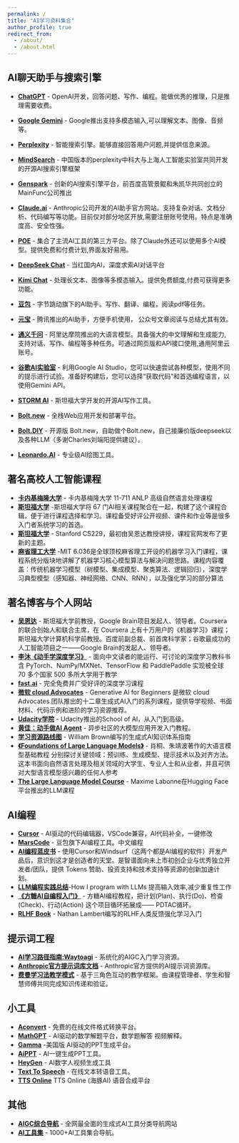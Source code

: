 ```yaml
---
permalink: /
title: "AI学习资料集合"
author_profile: true
redirect_from: 
  - /about/
  - /about.html
---
```


## AI聊天助手与搜索引擎

* **[ChatGPT](https://chat.openai.com/)** - OpenAI开发，回答问题、写作、编程。能做优秀的推理，只是推理需要收费。

* **[Google Gemini](https://gemini.google.com/)** - Google推出支持多模态输入,可以理解文本、图像、音频等。

* **[Perplexity](https://www.perplexity.ai/)** - 智能搜索引擎。能够直接回答用户问题,并提供信息来源。
* **[MindSearch](https://mindsearch.openxlab.org.cn/)** - 中国版本的perplexity中科大与上海人工智能实验室共同开发的开源AI搜索引擎框架
* **[Genspark](https://www.genspark.ai/)** - 创新的AI搜索引擎平台，前百度高管景鲲和朱凯华共同创立的MainFunc公司推出
* **[Claude.ai](https://claude.ai/)** - Anthropic公司开发的AI助手官方网站。支持复杂对话、文档分析、代码编写等功能。目前仅对部分地区开放,需要注册账号使用。特点是准确度高、安全性强。

* **[POE](https://poe.com/)** - 集合了主流AI工具的第三方平台。除了Claude外还可以使用多个AI模型。提供免费和付费计划,界面友好易用。
* **[DeepSeek Chat](https://chat.deepseek.com/)** - 当红国内AI，深度求索AI对话平台
* **[Kimi Chat](https://kimi.moonshot.cn/)** - 处理长文本、图像等多模态输入。提供免费额度,付费可获得更多功能。

* **[豆包](https://www.doubao.com/)** - 字节跳动旗下的AI助手。写作、翻译、编程，阅读pdf等任务。

* **[元宝](https://yuanbao.tencent.com/chat/naQivTmsDa)** - 腾讯推出的AI助手，方便手机使用， 公众号文章阅读与总结尤其有效。

* **[通义千问](https://tongyi.aliyun.com/)** - 阿里达摩院推出的大语言模型。具备强大的中文理解和生成能力,支持对话、写作、编程等多种任务。可通过网页版和API接口使用,通用阿里云账号。

* **[谷歌AI实验室](https://aistudio.google.com/prompts/new_chat)** - 利用Google AI Studio，您可以快速尝试各种模型，使用不同的提示进行试验。准备好构建后，您可以选择“获取代码”和首选编程语言，以使用Gemini API。
* **[STORM AI](https://storm.genie.stanford.edu/)** - 斯坦福大学开发的开源AI写作工具。
* **[Bolt.new](https://bolt.new/)** - 全栈Web应用开发和部署平台。
* **[Bolt.DIY](https://github.com/stackblitz-labs/bolt.diy)** - 开源版 Bolt.new，自助做个Bolt.new，自己接廉价版deepseek以及各种LLM（多谢Charles刘端阳提供建议）。
* **[Leonardo.AI](https://app.leonardo.ai/)** - 专业级AI绘图工具。
## 著名高校人工智能课程

* **[卡内基梅隆大学](https://phontron.com/class/anlp2024/lectures/)** - 卡内基梅隆大学 11-711 ANLP 高级自然语言处理课程 
* **[斯坦福大学](https://ai.stanford.edu/courses/)** -斯坦福大学将 67 门AI相关课程聚合在一起，构建了这个课程合辑，便于进行课程选择和学习。课程备受好评公开视频、课件和作业等是很多入门者系统学习的首选。
* **[斯坦福大学](https://cs229.stanford.edu/)** - Stanford CS229，最初由吴恩达教授讲授，课程官网发布了更新的主题。
* **[麻省理工大学](https://openlearninglibrary.mit.edu/courses/course-v1:MITx+6.036+1T2019/course/)** -MIT 6.036是全球顶校麻省理工开设的机器学习入门课程，课程系统分版块地讲解了机器学习核心模型算法与解决问题思路。课程内容覆盖：传统机器学习模型（树模型、集成模型、聚类算法、逻辑回归），深度学习典型模型（感知器、神经网络、CNN、RNN），以及强化学习的部分算法


## 著名博客与个人网站
* **[吴恩达](https://www.deeplearning.ai/)** - 斯坦福大学前教授，Google Brain项目发起人、领导者。Coursera 的联合创始人和联合主席，在 Coursera 上有十万用户的《机器学习》课程；斯坦福大学计算机科学前教授。百度前副总裁、前首席科学家；谷歌最成功的人工智能项目之一——Google Brain的发起人、领导者。
* **[李沐《动手学深度学习》](https://zh.d2l.ai/)** - 面向中文读者的能运行、可讨论的深度学习教科书含 PyTorch、NumPy/MXNet、TensorFlow 和 PaddlePaddle 实现被全球 70 多个国家 500 多所大学用于教学
* **[fast.ai](https://www.fast.ai/)** - 完全免费并广受好评的深度学习课程
* **[微软 cloud Advocates](https://microsoft.github.io/generative-ai-for-beginners/#/)** - Generative Al for Beginners 是微软 cloud Advocates 团队推出的十二章生成式AI入门的系列课程，提供导学视频、书面材料、代码示例和进阶的学习资源推荐。
* **[Udacity学院](https://www.udacity.com/school/artificial-intelligence**)** - Udacity推出的School of Al，从入门到高级。
* **[黄佳：动手做AI Agent](https://github.com/huangjia2019/ai-agents)** - 异步社区的大模型应用开发入门教程。
* **[学习资源路线图](https://genai-handbook.github.io/)** - William Brown编写的生成式AI知识体系指南
* **[《Foundations of Large Language Models》](https://arxiv.org/abs/2501.09223)** - 肖桐、朱靖波著作的大语言模型基础教程 分别探讨关键领域：预训练、生成模型、提示技术以及对齐方法。这本书面向自然语言处理及相关领域的大学生、专业人士和从业者，并且可供对大型语言模型感兴趣的任何人参考
* **[The Large Language Model Course](https://huggingface.co/blog/mlabonne/llm-course)** - Maxime Labonne在Hugging Face平台推出的LLM课程
## AI编程
* **[Cursor](https://www.cursor.com/)** - AI驱动的代码编辑器，VSCode兼容，AI代码补全，一键修改
* **[MarsCode](https://www.marscode.com/)** - 豆包旗下AI编程工具。中文编程
* **[AI编程蓝皮书](https://superhuang.feishu.cn/wiki/CBBPwvgEuicVhFkx0s7cPmhpn4e)** - 使用Cursor和Windsurf（这两个都是AI编程的软件）开发产品后，意识到这才是创造者的天堂。是智谱面向未上市初创企业与优秀独立开发者/团队，提供 Tokens 赞助、投资支持和技术支持等资源的创新加速计划。
* **[LLM编程实践总结](https://crawshaw.io/blog/programming-with-llms?continueFlag=cda17cac436c1d267a63d4fe6ca1471b)**-How I program with LLMs 提高输入效率,减少重复性工作
* **[《方糖AI自编程入门》](https://github.com/easychen/ai-self-coding-book)** - 方糖AI编程教程，把计划(Plan)、执行(Do)、检查(Check)、行动(Action) 这个项目循环拓展成—— PDTAC循环。
* **[RLHF Book](https://rlhfbook.com)** - Nathan Lambert编写的RLHF人类反馈强化学习入门

## 提示词工程
* **[AI学习路径指南:Waytoagi](https://waytoagi.feishu.cn/wiki/QPe5w5g7UisbEkkow8XcDmOpn8e)** - 系统化的AIGC入门学习资源。
* **[Anthropic官方提示词库文档](https://docs.anthropic.com/zh-CN/prompt-library/library)** - Anthropic官方提供的AI提示词资源库。
* **[费曼学习法教学模式](https://www.hhsblog.me/posts/feynman-method-prompt/)** - 基于三角色互动的教学框架。由课程管理者、学生和智慧师傅共同完成知识传递和验证。
## 小工具
* **[Aconvert](https://www.aconvert.com/)** - 免费的在线文件格式转换平台。
* **[MathGPT](https://math-gpt.org/)** - AI驱动的数学解题平台，数学题解答 视频解释。
* **[Gamma](https://gamma.app/)** -美国版 AI驱动的PPT生成平台。
* **[AiPPT](https://www.aippt.cn/)** - AI一键生成PPT工具。
* **[HeyGen](https://app.heygen.com/)** - AI数字人视频生成工具
* **[Text To Speech](https://www.text-to-speech.cn/)** - 在线文本转语音工具。
* **[TTS Online](https://www.ttson.cn/)** TTS Online (海豚AI) 语音合成平台
## 其他
* **[AIGC综合导航](https://www.aigc.cn/)** - 全网最全面的生成式AI工具分类导航网站
* **[AI工具集](https://ai-bot.cn/)** - 1000+AI工具集合导航。
